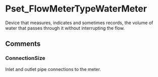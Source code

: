 # Pset_FlowMeterTypeWaterMeter

Device that measures, indicates and sometimes records, the volume of water that passes through it without interrupting the flow.
<!-- end of short definition -->

## Comments

### ConnectionSize

Inlet and outlet pipe connections to the meter.

